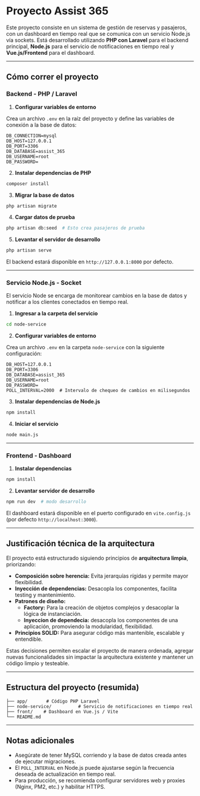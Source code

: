 # Proyecto Assist 365

Este proyecto consiste en un sistema de gestión de reservas y pasajeros, con un dashboard en tiempo real que se comunica con un servicio Node.js vía sockets. Está desarrollado utilizando **PHP con Laravel** para el backend principal, **Node.js** para el servicio de notificaciones en tiempo real y **Vue.js/Frontend** para el dashboard.

---

## Cómo correr el proyecto

### Backend - PHP / Laravel

1. **Configurar variables de entorno**

Crea un archivo `.env` en la raíz del proyecto y define las variables de conexión a la base de datos:

```env
DB_CONNECTION=mysql
DB_HOST=127.0.0.1
DB_PORT=3306
DB_DATABASE=assist_365
DB_USERNAME=root
DB_PASSWORD=
```

2. **Instalar dependencias de PHP**

```bash
composer install
```

3. **Migrar la base de datos**

```bash
php artisan migrate
```

4. **Cargar datos de prueba**

```bash
php artisan db:seed  # Esto crea pasajeros de prueba
```

5. **Levantar el servidor de desarrollo**

```bash
php artisan serve
```

El backend estará disponible en `http://127.0.0.1:8000` por defecto.

---

### Servicio Node.js - Socket

El servicio Node se encarga de monitorear cambios en la base de datos y notificar a los clientes conectados en tiempo real.

1. **Ingresar a la carpeta del servicio**

```bash
cd node-service
```

2. **Configurar variables de entorno**

Crea un archivo `.env` en la carpeta `node-service` con la siguiente configuración:

```env
DB_HOST=127.0.0.1
DB_PORT=3306
DB_DATABASE=assist_365
DB_USERNAME=root
DB_PASSWORD=
POLL_INTERVAL=2000  # Intervalo de chequeo de cambios en milisegundos
```

3. **Instalar dependencias de Node.js**

```bash
npm install
```

4. **Iniciar el servicio**

```bash
node main.js
```

---

### Frontend - Dashboard

1. **Instalar dependencias**

```bash
npm install
```

2. **Levantar servidor de desarrollo**

```bash
npm run dev  # modo desarrollo
```

El dashboard estará disponible en el puerto configurado en `vite.config.js` (por defecto `http://localhost:3000`).

---

## Justificación técnica de la arquitectura

El proyecto está estructurado siguiendo principios de **arquitectura limpia**, priorizando:

- **Composición sobre herencia:** Evita jerarquías rígidas y permite mayor flexibilidad.
- **Inyección de dependencias:** Desacopla los componentes, facilita testing y mantenimiento.
- **Patrones de diseño:**  
  - **Factory:** Para la creación de objetos complejos y desacoplar la lógica de instanciación.  
  - **Inyeccion de dependecia:** desacopla los componentes de una aplicación, promoviendo la modularidad, flexibilidad.  
- **Principios SOLID:** Para asegurar código más mantenible, escalable y entendible.

Estas decisiones permiten escalar el proyecto de manera ordenada, agregar nuevas funcionalidades sin impactar la arquitectura existente y mantener un código limpio y testeable.

---

## Estructura del proyecto (resumida)

```
├── app/       # Código PHP Laravel
├── node-service/          # Servicio de notificaciones en tiempo real
├── front/    # Dashboard en Vue.js / Vite
└── README.md
```

---

## Notas adicionales

- Asegúrate de tener MySQL corriendo y la base de datos creada antes de ejecutar migraciones.
- El `POLL_INTERVAL` en Node.js puede ajustarse según la frecuencia deseada de actualización en tiempo real.
- Para producción, se recomienda configurar servidores web y proxies (Nginx, PM2, etc.) y habilitar HTTPS.

